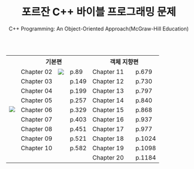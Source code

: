 <h1 align="center">포르잔 C++ 바이블 프로그래밍 문제</h1>

<p align="center">C++ Programming: An Object-Oriented Approach(McGraw-Hill Education)</p>

<br /><br />

<!-- <p align="center"><a href="https://www.hanbit.co.kr/store/books/look.php?p_code=B1851418066"><img src="https://www.hanbit.co.kr/data/books/B1851418066_l.jpg" /></a></p> -->

<!-- <a href="{링크}" target="3776AB"><img src="https://img.shields.io/badge/{업데이트일}up-171515?style=flat-square&logo=Github&logoColor=white"/></a> -->

<table align="center">
  <tr>
    <th rowspan="11">
      <a href="https://www.hanbit.co.kr/store/books/look.php?p_code=B1851418066"><img src="https://www.hanbit.co.kr/data/books/B1851418066_l.jpg" /></a>
    </th>
    <th colspan="3">기본편</th>
    <th colspan="3">객체 지향편</th>
  </tr>
  <tr>
    <!--   기본편   -->
    <td>Chapter 02</td>
    <td><a href="링크" target="3776AB"><img src="https://img.shields.io/badge/20220415up-171515?style=flat-square&logo=Github&logoColor=white"/></a></td>
    <td>p.89</td>
    <!--   객체 지향편   -->
    <td>Chapter 11</td>
    <td></td>
    <td>p.679</td>
  </tr>
  <tr>
    <!--   기본편   -->
    <td>Chapter 03</td>
    <td></td>
    <td>p.149</td>
    <!--   객체 지향편   -->
    <td>Chapter 12</td>
    <td></td>
    <td>p.730</td>
  </tr>
  <tr>
    <!--   기본편   -->
    <td>Chapter 04</td>
    <td></td>
    <td>p.199</td>
    <!--   객체 지향편   -->
    <td>Chapter 13</td>
    <td></td>
    <td>p.797</td>
  </tr>
  <tr>
    <!--   기본편   -->
    <td>Chapter 05</td>
    <td></td>
    <td>p.257</td>
    <!--   객체 지향편   -->
    <td>Chapter 14</td>
    <td></td>
    <td>p.840</td>
  </tr>
  <tr>
    <!--   기본편   -->
    <td>Chapter 06</td>
    <td></td>
    <td>p.329</td>
    <!--   객체 지향편   -->
    <td>Chapter 15</td>
    <td></td>
    <td>p.868</td>
  </tr>
  <tr>
    <!--   기본편   -->
    <td>Chapter 07</td>
    <td></td>
    <td>p.403</td>
    <!--   객체 지향편   -->
    <td>Chapter 16</td>
    <td></td>
    <td>p.937</td>
  </tr>
  <tr>
    <!--   기본편   -->
    <td>Chapter 08</td>
    <td></td>
    <td>p.451</td>
    <!--   객체 지향편   -->
    <td>Chapter 17</td>
    <td></td>
    <td>p.977</td>
  </tr>
  <tr>
    <!--   기본편   -->
    <td>Chapter 09</td>
    <td></td>
    <td>p.521</td>
    <!--   객체 지향편   -->
    <td>Chapter 18</td>
    <td></td>
    <td>p.1024</td>
  </tr>
  <tr>
    <!--   기본편   -->
    <td>Chapter 10</td>
    <td></td>
    <td>p.582</td>
    <!--   객체 지향편   -->
    <td>Chapter 19</td>
    <td></td>
    <td>p.1098</td>
  </tr>
    <!--   기본편   -->
    <td></td>
    <td></td>
    <td></td>
    <!--   객체 지향편   -->
    <td>Chapter 20</td>
    <td></td>
    <td>p.1184</td>
  </tr>
</table>
